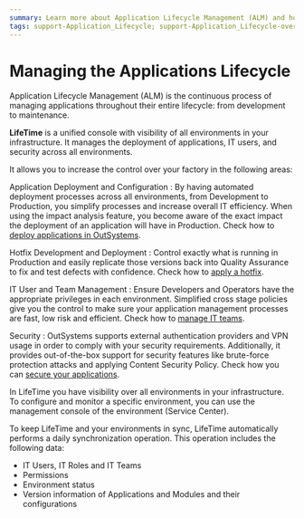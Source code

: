 ```yaml
---
summary: Learn more about Application Lifecycle Management (ALM) and how you can leverage ALM processes in OutSystems using the LifeTime unified management console.
tags: support-Application_Lifecycle; support-Application_Lifecycle-overview; LifeTime
---
```


# Managing the Applications Lifecycle

Application Lifecycle Management (ALM) is the continuous process of managing applications throughout their entire lifecycle: from development to maintenance.

**LifeTime** is a unified console with visibility of all environments in your infrastructure. It manages the deployment of applications, IT users, and security across all environments.  

It allows you to increase the control over your factory in the following areas:

Application Deployment and Configuration
:   By having automated deployment processes across all environments, from Development to Production, you simplify processes and increase overall IT efficiency. When using the impact analysis feature, you become aware of the exact impact the deployment of an application will have in Production. Check how to [deploy applications in OutSystems](<deploy-applications/intro.md>).

Hotfix Development and Deployment
:   Control exactly what is running in Production and easily replicate those versions back into Quality Assurance to fix and test defects with confidence. Check how to [apply a hotfix](<deploy-applications/apply-a-hotfix.md>).

IT User and Team Management
:   Ensure Developers and Operators have the appropriate privileges in each environment. Simplified cross stage policies give you the control to make sure your application management processes are fast, low risk and efficient. Check how to [manage IT teams](<manage-it-teams/intro.md>).

Security
:   OutSystems supports external authentication providers and VPN usage in order to comply with your security requirements. Additionally, it provides out-of-the-box support for security features like brute-force protection attacks and applying Content Security Policy. Check how you can [secure your applications](<secure-the-applications/intro.md>).

In LifeTime you have visibility over all environments in your infrastructure. To configure and monitor a specific environment, you can use the management console of the environment (Service Center).

To keep LifeTime and your environments in sync, LifeTime automatically performs a daily synchronization operation. This operation includes the following data:

* IT Users, IT Roles and IT Teams
* Permissions
* Environment status
* Version information of Applications and Modules and their configurations
